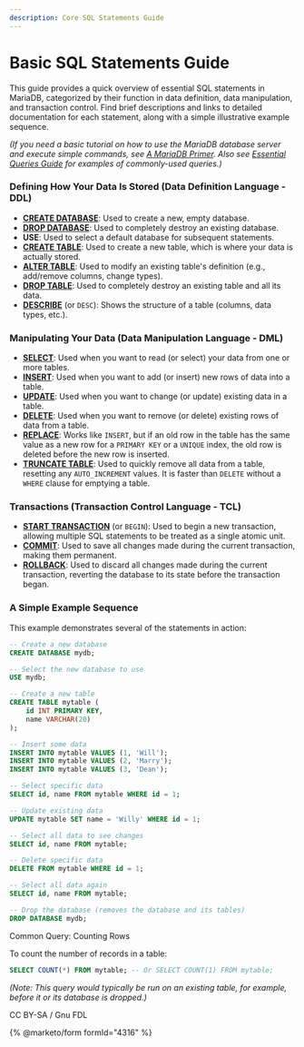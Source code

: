 ```yaml
---
description: Core SQL Statements Guide
---
```


# Basic SQL Statements Guide

This guide provides a quick overview of essential SQL statements in MariaDB, categorized by their function in data definition, data manipulation, and transaction control. Find brief descriptions and links to detailed documentation for each statement, along with a simple illustrative example sequence.

_(If you need a basic tutorial on how to use the MariaDB database server and execute simple commands, see_ [_A MariaDB Primer_](mariadb-usage-guide-1.md)_. Also see_ [_Essential Queries Guide_](mariadb-advanced-sql-guide.md) _for examples of commonly-used queries.)_

### Defining How Your Data Is Stored (Data Definition Language - DDL)

* [**CREATE DATABASE**](../reference/sql-statements/data-definition/create/create-database.md): Used to create a new, empty database.
* [**DROP DATABASE**](../reference/sql-statements/data-definition/drop/drop-database.md): Used to completely destroy an existing database.
* **USE**: Used to select a default database for subsequent statements.
* [**CREATE TABLE**](../reference/sql-statements/data-definition/create/create-table.md): Used to create a new table, which is where your data is actually stored.
* [**ALTER TABLE**](../reference/sql-statements/data-definition/alter/alter-table.md): Used to modify an existing table's definition (e.g., add/remove columns, change types).
* [**DROP TABLE**](../reference/sql-statements/data-definition/drop/drop-table.md): Used to completely destroy an existing table and all its data.
* [**DESCRIBE**](../reference/sql-statements/administrative-sql-statements/describe.md) (or `DESC`): Shows the structure of a table (columns, data types, etc.).

### Manipulating Your Data (Data Manipulation Language - DML)

* [**SELECT**](../reference/sql-statements/data-manipulation/selecting-data/select.md): Used when you want to read (or select) your data from one or more tables.
* [**INSERT**](../reference/sql-statements/data-manipulation/inserting-loading-data/insert.md): Used when you want to add (or insert) new rows of data into a table.
* [**UPDATE**](../reference/sql-statements/data-manipulation/changing-deleting-data/update.md): Used when you want to change (or update) existing data in a table.
* [**DELETE**](../reference/sql-statements/data-manipulation/changing-deleting-data/delete.md): Used when you want to remove (or delete) existing rows of data from a table.
* [**REPLACE**](../reference/sql-statements/data-manipulation/changing-deleting-data/replace.md): Works like `INSERT`, but if an old row in the table has the same value as a new row for a `PRIMARY KEY` or a `UNIQUE` index, the old row is deleted before the new row is inserted.
* [**TRUNCATE TABLE**](../reference/sql-statements/table-statements/truncate-table.md): Used to quickly remove all data from a table, resetting any `AUTO_INCREMENT` values. It is faster than `DELETE` without a `WHERE` clause for emptying a table.

### Transactions (Transaction Control Language - TCL)

* [**START TRANSACTION**](../reference/sql-statements/transactions/start-transaction.md) (or `BEGIN`): Used to begin a new transaction, allowing multiple SQL statements to be treated as a single atomic unit.
* [**COMMIT**](../reference/sql-statements/transactions/commit.md): Used to save all changes made during the current transaction, making them permanent.
* [**ROLLBACK**](../reference/sql-statements/transactions/rollback.md): Used to discard all changes made during the current transaction, reverting the database to its state before the transaction began.

### A Simple Example Sequence

This example demonstrates several of the statements in action:

```sql
-- Create a new database
CREATE DATABASE mydb;

-- Select the new database to use
USE mydb;

-- Create a new table
CREATE TABLE mytable (
    id INT PRIMARY KEY,
    name VARCHAR(20)
);

-- Insert some data
INSERT INTO mytable VALUES (1, 'Will');
INSERT INTO mytable VALUES (2, 'Marry');
INSERT INTO mytable VALUES (3, 'Dean');

-- Select specific data
SELECT id, name FROM mytable WHERE id = 1;

-- Update existing data
UPDATE mytable SET name = 'Willy' WHERE id = 1;

-- Select all data to see changes
SELECT id, name FROM mytable;

-- Delete specific data
DELETE FROM mytable WHERE id = 1;

-- Select all data again
SELECT id, name FROM mytable;

-- Drop the database (removes the database and its tables)
DROP DATABASE mydb;
```

Common Query: Counting Rows

To count the number of records in a table:

```sql
SELECT COUNT(*) FROM mytable; -- Or SELECT COUNT(1) FROM mytable;
```

_(Note: This query would typically be run on an existing table, for example, before it or its database is dropped.)_

CC BY-SA / Gnu FDL

{% @marketo/form formId="4316" %}
